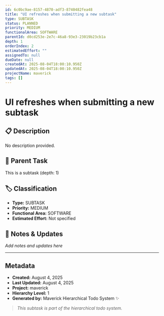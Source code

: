 ```yaml
---
id: 6c0bc9ae-8157-4870-adf3-8740482fea48
title: "UI refreshes when submitting a new subtask"
type: SUBTASK
status: PLANNED
priority: MEDIUM
functionalArea: SOFTWARE
parentId: d0cd253e-2e7c-46a8-93e3-23019b23cb1a
depth: 1
orderIndex: 2
estimatedEffort: ""
assignedTo: null
dueDate: null
createdAt: 2025-08-04T18:00:10.950Z
updatedAt: 2025-08-04T18:00:10.950Z
projectName: maverick
tags: []
---
```


# UI refreshes when submitting a new subtask

## 📋 Description
No description provided.

## 🔗 Parent Task
This is a subtask (depth: 1)

## 🏷️ Classification
- **Type:** SUBTASK
- **Priority:** MEDIUM
- **Functional Area:** SOFTWARE
- **Estimated Effort:** Not specified







## 💬 Notes & Updates
_Add notes and updates here_

---

## Metadata
- **Created:** August 4, 2025
- **Last Updated:** August 4, 2025
- **Project:** maverick
- **Hierarchy Level:** 1
- **Generated by:** Maverick Hierarchical Todo System ✨

> _This subtask is part of the hierarchical todo system._
